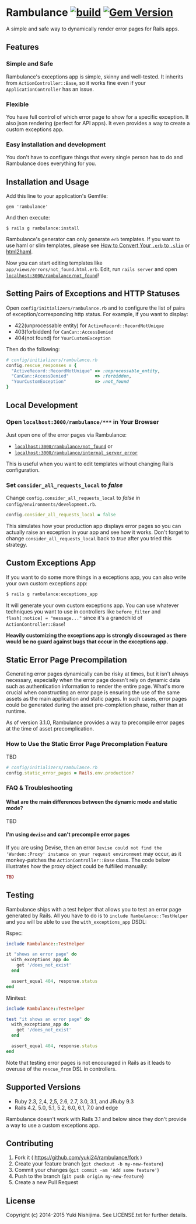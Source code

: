 # Rambulance [![build](https://github.com/yuki24/rambulance/actions/workflows/tests.yml/badge.svg)](https://github.com/yuki24/rambulance/actions/workflows/tests.yml) [![Gem Version](https://badge.fury.io/rb/rambulance.svg)](https://rubygems.org/gems/rambulance)

A simple and safe way to dynamically render error pages for Rails apps.

## Features

### Simple and Safe

Rambulance's exceptions app is simple, skinny and well-tested. It  inherits from `ActionController::Base`, so it works fine even if your `ApplicationController` has an issue.

### Flexible

You have full control of which error page to show for a specific exception. It also json rendering (perfect for API apps). It even provides a way to create a custom exceptions app.

### Easy installation and development

You don't have to configure things that every single person has to do and Rambulance does everything for you.

## Installation and Usage

Add this line to your application's Gemfile:

```
gem 'rambulance'
```

And then execute:

```
$ rails g rambulance:install
```

Rambulance's generator can only generate `erb` templates. If you want to use haml or slim templates, please see [How to Convert Your `.erb` to `.slim`](https://github.com/slim-template/slim/wiki/Template-Converters-ERB-to-SLIM) or [html2haml](https://github.com/haml/html2haml).

Now you can start editing templates like `app/views/errors/not_found.html.erb`. Edit, run `rails server` and open [`localhost:3000/rambulance/not_found`](http://localhost:3000/rambulance/not_found)!

## Setting Pairs of Exceptions and HTTP Statuses

Open `config/initializers/rambulance.rb` and to configure the list of pairs of exception/corresponding http status.
For example, if you want to display:

 * 422(unprocessable entity) for `ActiveRecord::RecordNotUnique`
 * 403(forbidden) for `CanCan::AccessDenied`
 * 404(not found) for `YourCustomException`

Then do the following:

```ruby
# config/initializers/rambulance.rb
config.rescue_responses = {
  "ActiveRecord::RecordNotUnique" => :unprocessable_entity,
  "CanCan::AccessDenied"          => :forbidden,
  "YourCustomException"           => :not_found
}
```

## Local Development

### Open `localhost:3000/rambulance/***` in Your Browser

Just open one of the error pages via Rambulance:

 * [`localhost:3000/rambulance/not_found`](http://localhost:3000/rambulance/not_found) or
 * [`localhost:3000/rambulance/internal_server_error`](http://localhost:3000/rambulance/internal_server_error)

This is useful when you want to edit templates without changing Rails configuration.

### Set `consider_all_requests_local` to _false_

Change `config.consider_all_requests_local` to _false_ in `config/environments/development.rb`.

```ruby
config.consider_all_requests_local = false
```

This simulates how your production app displays error pages so you can actually raise an exception in your app and see how it works. Don't forget to change `consider_all_requests_local` back to _true_ after you tried this strategy.

## Custom Exceptions App

If you want to do some more things in a exceptions app, you can also write your own custom exceptions app:

```sh
$ rails g rambulance:exceptions_app
```

It will generate your own custom exceptions app. You can use whatever techniques you want to use in controllers like `before_filter` and `flash[:notice] = "message..."` since it's a grandchild of `ActionController::Base`!

**Heavily customizing the exceptions app is strongly discouraged as there would be no guard against bugs that occur in the exceptions app.**

## Static Error Page Precompilation

Generating error pages dynamically can be risky at times, but it isn't always necessary, especially when the error page doesn't rely on dynamic data such as authentication information to render the entire page. What's more crucial when constructing an error page is ensuring the use of the same assets as the main application and static pages. In such cases, error pages could be generated during the asset pre-completion phase, rather than at runtime.

As of version 3.1.0, Rambulance provides a way to precompile error pages at the time of asset precomplication.

### How to Use the Static Error Page Precomplation Feature

TBD

```ruby
# config/initializers/rambulance.rb
config.static_error_pages = Rails.env.production?
```

### FAQ & Troubleshooting

#### What are the main differences between the dynamic mode and static mode?

TBD

#### I'm using `devise` and can't precompile error pages

If you are using Devise, then an error `Devise could not find the 'Warden::Proxy' instance on your request environment` may occur, as it monkey-patches the `ActionController::Base` class. The code below illustrates how the proxy object could be fulfilled manually:

```ruby
TBD
```

## Testing

Rambulance ships with a test helper that allows you to test an error page generated by Rails. All you have to do is to `include Rambulance::TestHelper` and you will be able to use the `with_exceptions_app` DSDL:

Rspec:

```ruby
include Rambulance::TestHelper

it "shows an error page" do
  with_exceptions_app do
    get '/does_not_exist'
  end

  assert_equal 404, response.status
end
```

Minitest:

```ruby
include Rambulance::TestHelper

test "it shows an error page" do
  with_exceptions_app do
    get '/does_not_exist'
  end

  assert_equal 404, response.status
end
```

Note that testing error pages is not encouraged in Rails as it leads to overuse of the `rescue_from` DSL in controllers.

## Supported Versions

* Ruby 2.3, 2,4, 2,5, 2.6, 2.7, 3.0, 3.1, and JRuby 9.3
* Rails 4.2, 5.0, 5.1, 5.2, 6.0, 6.1, 7.0 and edge

Rambulance doesn't work with Rails 3.1 and below since they don't provide a way to use a custom exceptions app.

## Contributing

1. Fork it ( https://github.com/yuki24/rambulance/fork )
2. Create your feature branch (`git checkout -b my-new-feature`)
3. Commit your changes (`git commit -am 'Add some feature'`)
4. Push to the branch (`git push origin my-new-feature`)
5. Create a new Pull Request

## License

Copyright (c) 2014-2015 Yuki Nishijima. See LICENSE.txt for further details.
